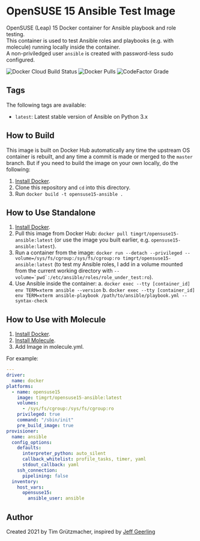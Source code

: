 # OpenSUSE 15 Ansible Test Image

OpenSUSE (Leap) 15 Docker container for Ansible playbook and role testing.  
This container is used to test Ansible roles and playbooks (e.g. with molecule) running locally inside the container.  
A non-priviledged user `ansible` is created with password-less sudo configured.

![Docker Cloud Build Status](https://img.shields.io/docker/cloud/build/timgrt/opensuse15-ansible) ![Docker Pulls](https://img.shields.io/docker/pulls/timgrt/opensuse15-ansible) ![CodeFactor Grade](https://img.shields.io/codefactor/grade/github/timgrt/docker-opensuse15-ansible/main)

## Tags

The following tags are available:

  - `latest`: Latest stable version of Ansible on Python 3.x

## How to Build

This image is built on Docker Hub automatically any time the upstream OS container is rebuilt, and any time a commit is made or merged to the `master` branch. But if you need to build the image on your own locally, do the following:

  1. [Install Docker](https://docs.docker.com/engine/installation/).
  2. Clone this repository and `cd` into this directory.
  3. Run `docker build -t opensuse15-ansible .`

## How to Use Standalone

  1. [Install Docker](https://docs.docker.com/engine/installation/).
  2. Pull this image from Docker Hub: `docker pull timgrt/opensuse15-ansible:latest` (or use the image you built earlier, e.g. `opensuse15-ansible:latest`).
  3. Run a container from the image: `docker run --detach --privileged --volume=/sys/fs/cgroup:/sys/fs/cgroup:ro timgrt/opensuse15-ansible:latest` (to test my Ansible roles, I add in a volume mounted from the current working directory with ``--volume=`pwd`:/etc/ansible/roles/role_under_test:ro``).
  4. Use Ansible inside the container:
    a. `docker exec --tty [container_id] env TERM=xterm ansible --version`
    b. `docker exec --tty [container_id] env TERM=xterm ansible-playbook /path/to/ansible/playbook.yml --syntax-check`

## How to Use with Molecule

  1. [Install Docker](https://docs.docker.com/engine/installation/).
  2. [Install Molecule](https://molecule.readthedocs.io/en/latest/installation.html).
  3. Add Image in molecule.yml.

For example:
```yaml
---
driver:
  name: docker
platforms:
  - name: opensuse15
    image: timgrt/opensuse15-ansible:latest
    volumes:
      - /sys/fs/cgroup:/sys/fs/cgroup:ro
    privileged: true
    command: "/sbin/init"
    pre_build_image: true
provisioner:
  name: ansible
  config_options:
    defaults:
      interpreter_python: auto_silent
      callback_whitelist: profile_tasks, timer, yaml
      stdout_callback: yaml
    ssh_connection:
      pipelining: false
  inventory:
    host_vars:
      opensuse15:
        ansible_user: ansible
```

## Author

Created 2021 by Tim Grützmacher, inspired by [Jeff Geerling](https://www.jeffgeerling.com/)

